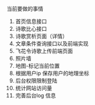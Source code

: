 当前要做的事情

1. 首页信息接口
2. 诗歌比心接口
3. 诗歌赏析页面（详情）
4. 文章条件查询接口以及前端实现
5. 飞花令诗歌上传前端页面
6. 照片墙
7. 地图-标记当前位置
8. 根据用户ip 保存用户的地理坐标
9. 后台权限限制登陆
10. 统计网站访问量
11. 完善后台log 信息
